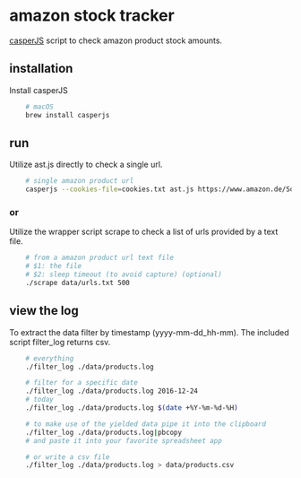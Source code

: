 # amazon stock tracker

[casperJS](http://casperjs.org/) script to check amazon product stock amounts.

## installation

Install casperJS

```sh
    # macOS
    brew install casperjs
```

## run

Utilize ast.js directly to check a single url.

```sh
    # single amazon product url
    casperjs --cookies-file=cookies.txt ast.js https://www.amazon.de/Some-Amazon-Product/dp/B00P448CWU/ >> data/products.log
```

### or

Utilize the wrapper script scrape to check a list of urls provided by a text file.

```sh
    # from a amazon product url text file
    # $1: the file
    # $2: sleep timeout (to avoid capture) (optional)
    ./scrape data/urls.txt 500
```

## view the log

To extract the data filter by timestamp (yyyy-mm-dd_hh-mm).
The included script filter_log returns csv.

```sh
    # everything
    ./filter_log ./data/products.log

    # filter for a specific date
    ./filter_log ./data/products.log 2016-12-24
    # today
    ./filter_log ./data/products.log $(date +%Y-%m-%d-%H)

    # to make use of the yielded data pipe it into the clipboard
    ./filter_log ./data/products.log|pbcopy
    # and paste it into your favorite spreadsheet app

    # or write a csv file
    ./filter_log ./data/products.log > data/products.csv
```
